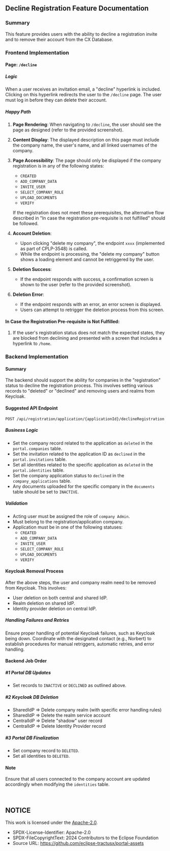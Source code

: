 ## Decline Registration Feature Documentation

### Summary

This feature provides users with the ability to decline a registration invite and to remove their account from the CX Database.

### Frontend Implementation

#### Page: `/decline`

##### Logic

When a user receives an invitation email, a "decline" hyperlink is included. Clicking on this hyperlink redirects the user to the `/decline` page. The user must log in before they can delete their account.

##### Happy Path

1. **Page Rendering**: When navigating to `/decline`, the user should see the page as designed (refer to the provided screenshot).

2. **Content Display**: The displayed description on this page must include the company name, the user's name, and all linked usernames of the company.

3. **Page Accessibility**: The page should only be displayed if the company registration is in any of the following states:

   - `CREATED`
   - `ADD_COMPANY_DATA`
   - `INVITE_USER`
   - `SELECT_COMPANY_ROLE`
   - `UPLOAD_DOCUMENTS`
   - `VERIFY`

   If the registration does not meet these prerequisites, the alternative flow described in "In case the registration pre-requisite is not fulfilled" should be followed.

4. **Account Deletion**:

   - Upon clicking "delete my company", the endpoint `xxxx` (implemented as part of CPLP-3548) is called.
   - While the endpoint is processing, the "delete my company" button shows a loading element and cannot be retriggered by the user.

5. **Deletion Success**:

   - If the endpoint responds with success, a confirmation screen is shown to the user (refer to the provided screenshot).

6. **Deletion Error**:
   - If the endpoint responds with an error, an error screen is displayed.
   - Users can attempt to retrigger the deletion process from this screen.

#### In Case the Registration Pre-requisite is Not Fulfilled:

1. If the user's registration status does not match the expected states, they are blocked from declining and presented with a screen that includes a hyperlink to `/home`.

### Backend Implementation

#### Summary

The backend should support the ability for companies in the "registration" status to decline the registration process. This involves setting various records to "deleted" or "declined" and removing users and realms from Keycloak.

#### Suggested API Endpoint

`POST /api/registration/application/{applicationId}/declineRegistration`

##### Business Logic

- Set the company record related to the application as `deleted` in the `portal.companies` table.
- Set the invitation related to the application ID as `declined` in the `portal.invitations` table.
- Set all identities related to the specific application as `deleted` in the `portal.identities` table.
- Set the company application status to `declined` in the `company_applications` table.
- Any documents uploaded for the specific company in the `documents` table should be set to `INACTIVE`.

##### Validation

- Acting user must be assigned the role of `company Admin`.
- Must belong to the registration/application company.
- Application must be in one of the following statuses:
  - `CREATED`
  - `ADD_COMPANY_DATA`
  - `INVITE_USER`
  - `SELECT_COMPANY_ROLE`
  - `UPLOAD_DOCUMENTS`
  - `VERIFY`

#### Keycloak Removal Process

After the above steps, the user and company realm need to be removed from Keycloak. This involves:

- User deletion on both central and shared IdP.
- Realm deletion on shared IdP.
- Identity provider deletion on central IdP.

##### Handling Failures and Retries

Ensure proper handling of potential Keycloak failures, such as Keycloak being down. Coordinate with the designated contact (e.g., Norbert) to establish procedures for manual retriggers, automatic retries, and error handling.

#### Backend Job Order

##### #1 Portal DB Updates

- Set records to `INACTIVE` or `DECLINED` as outlined above.

##### #2 Keycloak DB Deletion

- SharedIdP => Delete company realm (with specific error handling rules)
- SharedIdP => Delete the realm service account
- CentralIdP => Delete "shadow" user record
- CentralIdP => Delete Identity Provider record

##### #3 Portal DB Finalization

- Set company record to `DELETED`.
- Set all identities to `DELETED`.

#### Note

Ensure that all users connected to the company account are updated accordingly when modifying the `identities` table.

<br>

## NOTICE

This work is licensed under the [Apache-2.0](https://www.apache.org/licenses/LICENSE-2.0).

- SPDX-License-Identifier: Apache-2.0
- SPDX-FileCopyrightText: 2024 Contributors to the Eclipse Foundation
- Source URL: https://github.com/eclipse-tractusx/portal-assets
